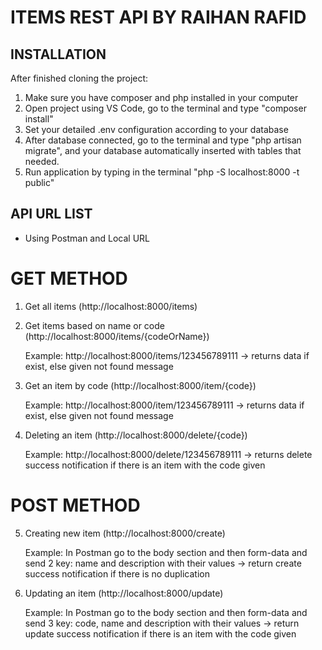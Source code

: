 # ITEMS REST API BY RAIHAN RAFID

## INSTALLATION

After finished cloning the project:
1. Make sure you have composer and php installed in your computer
2. Open project using VS Code, go to the terminal and type "composer install"
3. Set your detailed .env configuration according to your database
4. After database connected, go to the terminal and type "php artisan migrate", and your database automatically inserted with tables that needed.
5. Run application by typing in the terminal "php -S localhost:8000 -t public"

## API URL LIST

* Using Postman and Local URL

# GET METHOD
1. Get all items (http://localhost:8000/items)
2. Get items based on name or code (http://localhost:8000/items/{codeOrName})

   Example: http://localhost:8000/items/123456789111 -> returns data if exist, else given not found message
3. Get an item by code (http://localhost:8000/item/{code})

   Example: http://localhost:8000/item/123456789111 -> returns data if exist, else given not found message
4. Deleting an item (http://localhost:8000/delete/{code})

   Example: http://localhost:8000/delete/123456789111 -> returns delete success notification if there is an item with the code given
   
# POST METHOD

5. Creating new item (http://localhost:8000/create)

   Example: In Postman go to the body section and then form-data and send 2 key: name and description with their values -> return create success notification if there is no        duplication
6. Updating an item (http://localhost:8000/update)

   Example: In Postman go to the body section and then form-data and send 3 key: code, name and description with their values -> return update success notification if there is      an item with the code given

   
   



